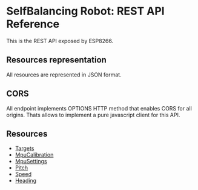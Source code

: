 # SelfBalancing Robot: REST API Reference
This is the REST API exposed by ESP8266.

## Resources representation
All resources are represented in JSON format.

## CORS
All endpoint implements OPTIONS HTTP method that enables CORS for all origins. Thats allows to implement a pure javascript client for this API.

## Resources
* [Targets](./restapi/targets.md)
* [MpuCalibration](./restapi/mpu_calibration.md)
* [MpuSettings](./restapi/mpu_settings.md)
* [Pitch](./restapi/pitch.md)
* [Speed](./restapi/speed.md)
* [Heading](./restapi/heading.md)
